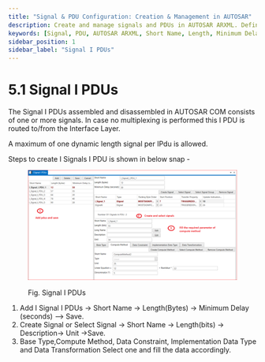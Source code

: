 ```yaml
---
title: "Signal & PDU Configuration: Creation & Management in AUTOSAR"
description: Create and manage signals and PDUs in AUTOSAR ARXML. Define names, lengths, and delays, and manage signal properties like base types, data constraints, and transformations for effective communication.
keywords: [Signal, PDU, AUTOSAR ARXML, Short Name, Length, Minimum Delay, Base Type, Compute Method, Data Constraint, Implementation Data Type, Data Transformation]
sidebar_position: 1
sidebar_label: "Signal I PDUs"
---
```


# 5.1 Signal I PDUs 

The Signal I PDUs assembled and disassembled in AUTOSAR COM consists of one or more signals. In case no multiplexing is performed this I PDU is routed to/from the Interface Layer.

A maximum of one dynamic length signal per IPdu is allowed.

Steps to create I Signals I PDU is shown in below snap -

<div class="text--center">

<figure>

![Signal I PDUs](../assets/image44.webp "- Signal I PDUs")
<figcaption>Fig. Signal I PDUs</figcaption>
</figure>
</div> 

1. Add I Signal I PDUs → Short Name → Length(Bytes) → Minimum Delay (seconds)  –>  Save.
2. Create Signal or Select Signal → Short Name → Length(bits) → Description→ Unit →Save.
3. Base Type,Compute Method, Data Constraint, Implementation Data Type and Data Transformation Select one and fill the data accordingly.

